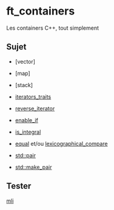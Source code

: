 # ft_containers
Les containers C++, tout simplement

## Sujet

* [vector]
* [map]
* [stack]

* [iterators_traits](https://www.cplusplus.com/reference/iterator/iterator_traits/)
* [reverse_iterator](https://www.cplusplus.com/reference/iterator/reverse_iterator/?kw=reverse_iterator)
* [enable_if](https://www.cplusplus.com/reference/type_traits/enable_if/?kw=enable_if)
* [is_integral](https://www.cplusplus.com/reference/type_traits/is_integral/?kw=is_integral)
* [equal](https://www.cplusplus.com/reference/algorithm/equal/?kw=equal) et/ou [lexicographical_compare](https://www.cplusplus.com/reference/algorithm/lexicographical_compare/?kw=lexicographical_compare)
* [std::pair](https://www.cplusplus.com/reference/utility/pair/pair/)
* [std::make_pair](https://www.cplusplus.com/reference/utility/make_pair/?kw=make_pair)

## Tester

[mli](https://github.com/mli42/containers_test)